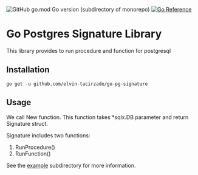 ![GitHub go.mod Go version (subdirectory of monorepo)](https://img.shields.io/github/go-mod/go-version/elvin-tacirzade/go-pg-signature?logo=go)
[![Go Reference](https://pkg.go.dev/badge/github.com/elvin-tacirzade/go-pg-signature.svg)](https://pkg.go.dev/github.com/elvin-tacirzade/go-pg-signature)

# Go Postgres Signature Library

This library provides to run procedure and function for postgresql
## Installation
```
go get -u github.com/elvin-tacirzade/go-pg-signature
```
## Usage
We call New function. This function takes *sqlx.DB parameter and return Signature struct.

Signature includes two functions:
1. RunProcedure()
2. RunFunction()

See the [example](https://github.com/elvin-tacirzade/go-pg-signature/tree/main/example) subdirectory for more information.
